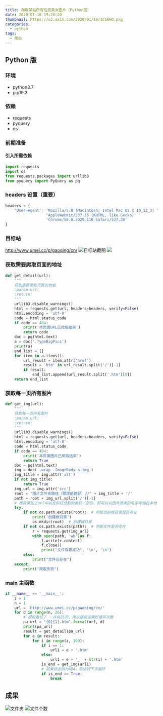 ```yaml
---
title: 爬取某站所有性感美女图片（Python版）
date: 2020-01-18 19:20:20
thumbnail: https://s2.ax1x.com/2020/01/19/1CS6HO.png
categories:
  - python
tags:
  - 爬虫
---
```


## Python 版

### 环境

- python3.7
- pip19.3

### 依赖

- requests
- pyquery
- os

### 前期准备

#### 引入所需依赖

```python
import requests
import os
from requests.packages import urllib3
from pyquery import PyQuery as pq
```
<!--more-->
### headers 设置（重要）

```js
headers = {
    'User-Agent': 'Mozilla/5.0 (Macintosh; Intel Mac OS X 10_12_3) '
                  'AppleWebKit/537.36 (KHTML, like Gecko)'
                  'Chrome/58.0.3029.110 Safari/537.36'
}
```

### 目标站

http://www.umei.cc/p/gaoqing/cn/
![目标站截图](https://s2.ax1x.com/2020/01/19/1CS2Ue.png)
![](https://s2.ax1x.com/2020/01/19/1CS6HO.png)

### 获取需要爬取页面的地址

```python
def get_detail(url):
    """
    获取需要爬取页面的地址
    :param url:
    :return:
    """
    urllib3.disable_warnings()
    html = requests.get(url, headers=headers, verify=False)
    html.encoding = 'utf-8'
    code = html.status_code
    if code == 404:
        print('本页面URL已爬取结束')
        return code
    doc = pq(html.text)
    a = doc('.TypeBigPics')
    print(a)
    end_list = []
    for item in a.items():
        url_result = item.attr('href')
        result = 'htm' in url_result.split('/')[-1]
        if result:
            end_list.append(url_result.split('.htm')[0])
    return end_list
```

### 获取每一页所有图片

```python
def get_img(url):
    """
    获取每一页所有图片
    :param url:
    :return:
    """
    urllib3.disable_warnings()
    html = requests.get(url, headers=headers, verify=False)
    html.encoding = 'utf-8'
    code = html.status_code
    if code == 404:
        print('本页面图片已爬取结束')
        return True
    doc = pq(html.text)
    img = doc('.wrap .ImageBody a img')
    img_title = img.attr('alt')
    if not img_title:
        return True
    img_url = img.attr('src')
    root = "图片文件夹路径（需提前建好）//" + img_title + '/'
    path = root + img_url.split('/')[-1]
    # 根目录加上url中以反斜杠分割的最后一部分，即可以以图片原来的名字存储在本地
    try:
        if not os.path.exists(root):  # 判断当前根目录是否存在
            print('创建根目录')
            os.mkdir(root)  # 创建根目录
        if not os.path.exists(path):  # 判断文件是否存在
            r = requests.get(img_url)
            with open(path, 'wb')as f:
                f.write(r.content)
                f.close()
                print("文件保存成功", '\n', '\n')
        else:
            print("文件已存在")
    except:
        print("爬取失败")
```

### main 主函数

```python
if __name__ == '__main__':
    z = 1
    n = 1
    url = 'http://www.umei.cc/p/gaoqing/cn/'
    for d in range(n, 26):
        # 提前看好了 一共有26页，所以提前设置好循环次数
        pa_url = '{0}{1}.htm'.format(url, d)
        print(pa_url)
        result = get_detail(pa_url)
        for e in result:
            for i in range(z, 100):
                if i == 1:
                    url1 = e + '.htm'
                else:
                    url1 = e + '_' + str(i) + '.htm'
                is_end = get_img(url1)
                # 如果状态码为404，则进行下次循环
                if is_end == True:
                    break
```

## 成果

![文件夹](https://s2.ax1x.com/2020/01/19/1CSoKP.png)
![文件个数](https://s2.ax1x.com/2020/01/19/1CSXCj.png)
